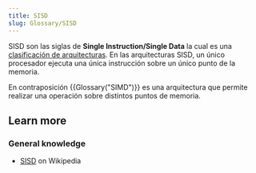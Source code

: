 ```yaml
---
title: SISD
slug: Glossary/SISD
---
```


SISD son las siglas de **Single Instruction/Single Data** la cual es una [clasificación de arquitecturas](https://es.wikipedia.org/wiki/Flynn%27s_taxonomy). En las arquitecturas SISD, un único procesador ejecuta una única instrucción sobre un único punto de la memoria.

En contraposición {{Glossary("SIMD")}} es una arquitectura que permite realizar una operación sobre distintos puntos de memoria.

## Learn more

### General knowledge

- [SISD](https://es.wikipedia.org/wiki/SISD) on Wikipedia
